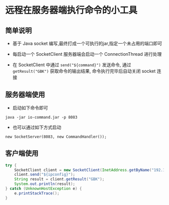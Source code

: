 # 远程在服务器端执行命令的小工具

## 简单说明

- 基于 Java socket 编写,最终打成一个可执行的jar,指定一个未占用的端口即可

- 每启动一个 SocketClient 服务器端会启动一个 ConnectionThread 进行处理

- 在 SocketClient 中通过 `send("${command}")` 发送命令, 通过 `getResult("GBK")` 获取命令的输出结果, 命令执行完毕后自动关闭 socket 连接

## 服务器端使用

- 启动如下命令即可

```
java -jar io-command.jar -p 8083
```

- 也可以通过如下方式启动

```
new SocketServer(8083, new CommandHandler());
```

## 客户端使用

```java
try {
	SocketClient client = new SocketClient(InetAddress.getByName("192.168.2.149"), 8083);
	client.send("${ipconfig}");
	String result = client.getResult("GBK");
	System.out.println(result);
} catch (UnknownHostException e) {
	e.printStackTrace();
}
```